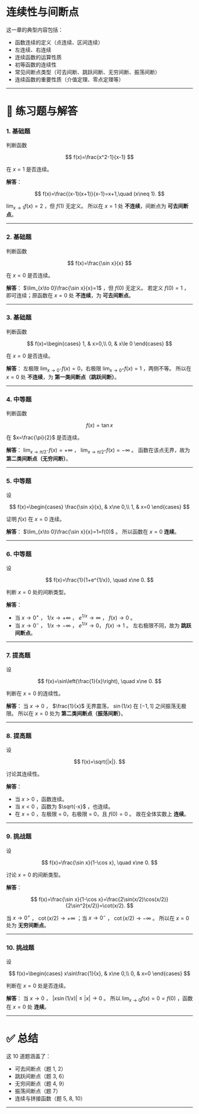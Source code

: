 # **连续性与间断点**
这一章的典型内容包括：  

* 函数连续的定义（点连续、区间连续）
* 左连续、右连续
* 连续函数的运算性质
* 初等函数的连续性
* 常见间断点类型（可去间断、跳跃间断、无穷间断、振荡间断）
* 连续函数的重要性质（介值定理、零点定理等）

---

# 📘 练习题与解答

### 1. 基础题

判断函数

$$
f(x)=\frac{x^2-1}{x-1}
$$

在 $x=1$ 是否连续。

**解答**：

$$
f(x)=\frac{(x-1)(x+1)}{x-1}=x+1,\quad (x\neq 1).
$$

$\lim_{x\to 1}f(x)=2$ ，但 $f(1)$ 无定义。
所以在 $x=1$ 处 **不连续**，间断点为 **可去间断点**。

---

### 2. 基础题

判断函数

$$
f(x)=\frac{\sin x}{x}
$$

在 $x=0$ 是否连续。

**解答**：
$\lim_{x\to 0}\frac{\sin x}{x}=1$ ，但 $f(0)$ 无定义。
若定义 $f(0)=1$ ，即可连续；原函数在 $x=0$ 处 **不连续**，为 **可去间断点**。

---

### 3. 基础题

判断函数

$$
f(x)=\begin{cases}
1, & x>0,\\
0, & x\le 0
\end{cases}
$$

在 $x=0$ 是否连续。

**解答**：
左极限 $\lim_{x\to 0^-}f(x)=0$，右极限 $\lim_{x\to 0^+}f(x)=1$ ，两侧不等。
所以在 $x=0$ 处 **不连续**，为 **第一类间断点（跳跃间断）**。

---

### 4. 中等题

判断函数

$$
f(x)=\tan x
$$

在 $x=\frac{\pi}{2}$ 是否连续。

**解答**：
$\lim_{x\to \pi/2^-}f(x)=+\infty$ ， $\lim_{x\to \pi/2^+}f(x)=-\infty$ 。
函数在该点无界，故为 **第二类间断点（无穷间断）**。

---

### 5. 中等题

设

$$
f(x)=\begin{cases}
\frac{\sin x}{x}, & x\ne 0,\\
1, & x=0
\end{cases}
$$

证明 $f(x)$ 在 $x=0$ 连续。

**解答**：
$\lim_{x\to 0}\frac{\sin x}{x}=1=f(0)$ 。
所以函数在 $x=0$ **连续**。

---

### 6. 中等题

设

$$
f(x)=\frac{1}{1+e^{1/x}}, \quad x\ne 0.
$$

判断 $x=0$ 处的间断类型。

**解答**：

* 当 $x\to 0^+$ ， $1/x\to +\infty$ ， $e^{1/x}\to\infty$ ， $f(x)\to 0$ 。
* 当 $x\to 0^-$ ， $1/x\to -\infty$ ， $e^{1/x}\to 0$， $f(x)\to 1$ 。
  左右极限不同，故为 **跳跃间断点**。

---

### 7. 提高题

设

$$
f(x)=\sin\left(\frac{1}{x}\right), \quad x\ne 0.
$$

判断在 $x=0$ 的连续性。

**解答**：
当 $x\to 0$ ， $\frac{1}{x}$ 无界震荡， $\sin(1/x)$ 在 $[-1,1]$ 之间振荡无极限。
所以在 $x=0$ 处为 **第二类间断点（振荡间断）**。

---

### 8. 提高题

设

$$
f(x)=\sqrt{|x|}.
$$

讨论其连续性。

**解答**：

* 当 $x>0$ ，函数连续。
* 当 $x<0$ ，函数为 $\sqrt{-x}$ ，也连续。
* 在 $x=0$ ，左极限 = 0，右极限 = 0，且 $f(0)=0$ 。
  故在全体实数上 **连续**。

---

### 9. 挑战题

设

$$
f(x)=\frac{\sin x}{1-\cos x}, \quad x\ne 0.
$$

讨论 $x=0$ 的间断类型。

**解答**：

$$
f(x)=\frac{\sin x}{1-\cos x}=\frac{2\sin(x/2)\cos(x/2)}{2\sin^2(x/2)}=\cot(x/2).
$$

当 $x\to 0^+$ ， $\cot(x/2)\to +\infty$ ；当 $x\to 0^-$ ， $\cot(x/2)\to -\infty$ 。
所以在 $x=0$ 处为 **无穷间断点**。

---

### 10. 挑战题

设

$$
f(x)=\begin{cases}
x\sin\frac{1}{x}, & x\ne 0,\\
0, & x=0
\end{cases}
$$

判断在 $x=0$ 处是否连续。

**解答**：
当 $x\to 0$ ， $|x\sin(1/x)|\le |x|\to 0$ 。
所以 $\lim_{x\to 0}f(x)=0=f(0)$ ，函数在 $x=0$ 处 **连续**。

---

# ✅ 总结

这 10 道题涵盖了：

* 可去间断点（题 1, 2）
* 跳跃间断点（题 3, 6）
* 无穷间断点（题 4, 9）
* 振荡间断点（题 7）
* 连续与拼接函数（题 5, 8, 10）

---

